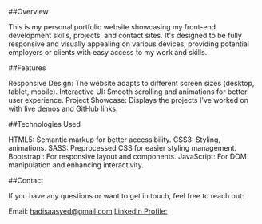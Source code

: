 ##Overview

This is my personal portfolio website showcasing my front-end development skills, projects, and contact sites. It's designed to be fully responsive and visually appealing on various devices, providing potential employers or clients with easy access to my work and skills.


##Features

Responsive Design: The website adapts to different screen sizes (desktop, tablet, mobile).
Interactive UI: Smooth scrolling and animations for better user experience.
Project Showcase: Displays the projects I've worked on with live demos and GitHub links.


##Technologies Used

HTML5: Semantic markup for better accessibility.
CSS3: Styling, animations.
SASS: Preprocessed CSS for easier styling management.
Bootstrap : For responsive layout and components.
JavaScript: For DOM manipulation and enhancing interactivity.


##Contact

If you have any questions or want to get in touch, feel free to reach out:

Email: hadisaasyed@gmail.com
[LinkedIn Profile: ](https://www.linkedin.com/in/hadisa-fatima-syed-85537a266/)